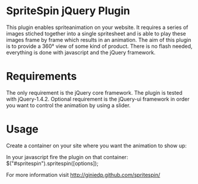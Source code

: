 SpriteSpin jQuery Plugin
=====================================================
This plugin enables spriteanimation on your website. It requires a series of 
images stiched together into a single spritesheet and is able to play these 
images frame by frame which results in an animation. The aim of this plugin is
to provide a 360° view of some kind of product. There is no flash needed, 
everything is done with javascript and the jQuery framework.

Requirements
=====
The only requirement is the jQuery core framework. The plugin is tested with
jQuery-1.4.2. Optional requirement is the jQuery-ui framework in order you want
to control the animation by using a slider.

Usage
=====
Create a container on your site where you want the animation to show up:
    <div id="spritespin"/>
In your javascript fire the plugin on that container:
    $("#spritespin").spritespin([options]);

For more information visit http://giniedp.github.com/spritespin/